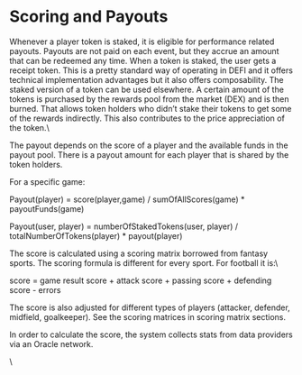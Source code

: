 # Scoring and Payouts

Whenever a player token is staked, it is eligible for performance related payouts. Payouts are not paid on each event, but they accrue an amount that can be redeemed any time. When a token is staked, the user gets a receipt token. This is a pretty standard way of operating in DEFI and it offers technical implementation advantages but it also offers composability. The staked version of a token can be used elsewhere. A certain amount of the tokens is purchased by the rewards pool from the market (DEX) and is then burned. That allows token holders who didn’t stake their tokens to get some of the rewards indirectly. This also contributes to the price appreciation of the token.\


The payout depends on the score of a player and the available funds in the payout pool.  There is a payout amount for each player that is shared by  the token holders.



For a specific game:

Payout(player) = score(player,game) / sumOfAllScores(game) \* payoutFunds(game)



Payout(user, player) = numberOfStakedTokens(user, player) / totalNumberOfTokens(player) \* payout(player)



The score is calculated using a scoring matrix borrowed from fantasy sports. The scoring formula is different for every sport. For football it is:\


score = game result score +  attack score + passing score + defending score - errors



The score is also adjusted for different types of players (attacker, defender, midfield, goalkeeper). See the scoring matrices in scoring matrix sections.

In order to calculate the score, the system collects stats from data providers via an Oracle network.

\


